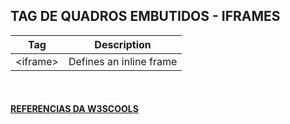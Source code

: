 TAG DE QUADROS EMBUTIDOS - IFRAMES				
---				
Tag | Description
--- | ---		
|	&lt;iframe&gt;	|	Defines an inline frame |
<br>


<!-- #### [VEJA PELO CODEPEN]() -->

#### [REFERENCIAS DA W3SCOOLS](https://www.w3schools.com/tags/ref_byfunc.asp)